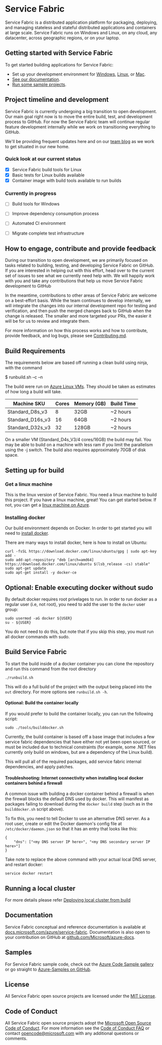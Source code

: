 # Service Fabric

Service Fabric is a distributed application platform for packaging, deploying, and managing stateless and stateful distributed applications and containers at large scale. Service Fabric runs on Windows and Linux, on any cloud, any datacenter, across geographic regions, or on your laptop.

## Getting started with Service Fabric
To get started building applications for Service Fabric:

 - Set up your development environment for [Windows](https://docs.microsoft.com/azure/service-fabric/service-fabric-get-started), [Linux](https://docs.microsoft.com/azure/service-fabric/service-fabric-get-started-Linux), or [Mac](https://docs.microsoft.com/azure/service-fabric/service-fabric-get-started-mac).
 - [See our documentation](https://docs.microsoft.com/azure/service-fabric/).
 - [Run some sample projects](https://azure.microsoft.com/resources/samples/?sort=0&service=service-fabric).

## Project timeline and development
Service Fabric is currently undergoing a big transition to open development. Our main goal right now is to move the entire build, test, and development process to GitHub. For now the Service Fabric team will continue regular feature development internally while we work on transitioning everything to GitHub.

We'll be providing frequent updates here and on our [team blog](https://blogs.msdn.microsoft.com/azureservicefabric/) as we work to get situated in our new home.

### Quick look at our current status
 - [x] Service Fabric build tools for Linux
 - [x] Basic tests for Linux builds available
 - [x] Container image with build tools available to run builds

### Currently in progress
 - [ ] Build tools for Windows
 - [ ] Improve dependency consumption process
 - [ ] Automated CI environment
 - [ ] Migrate complete test infrastructure 


## How to engage, contribute and provide feedback 
During our transition to open development, we are primarily focused on tasks related to building, testing, and developing Service Fabric on GitHub. If you are interested in helping out with this effort, head over to the current set of issues to see what we currently need help with. We will happily work with you and take any contributions that help us move Service Fabric development to GitHub

In the meantime, contributions to other areas of Service Fabric are welcome on a best-effort basis. While the team continues to develop internally, we will integrate the changes into our internal development repo for testing and verification, and then push the merged changes back to GitHub when the change is released. The smaller and more targeted your PRs, the easier it will be for us to review and integrate them. 

For more information on how this process works and how to contribute, provide feedback, and log bugs, please see [Contributing.md](CONTRIBUTING.md).

## Build Requirements
The requirements below are based off running a clean build using ninja, with the command

$ runbuild.sh –c –n

The build were run on [Azure Linux VMs](https://docs.microsoft.com/en-us/azure/virtual-machines/linux/sizes-general). They should be taken as estimates of how long a build will take.

|Machine SKU|Cores|Memory (GB)|Build Time|
|-----------|-----|-----------|----------|
|Standard_D8s_v3|8|32GB|~2 hours|
|Standard_D16s_v3|16|64GB|~2 hours|
|Standard_D32s_v3|32|128GB|~2 hours|

On a smaller VM (Standard_D4s_V3/4 cores/16GB) the build may fail. You may be able to build on a machine with less ram if you limit the parallelism using the -j switch.
The build also requires approximately 70GB of disk space.

## Setting up for build
### Get a linux machine
This is the linux version of Service Fabric.  You need a linux machine to build this project.  If you have a linux machine, great! You can get started below.  If not, you can get a [linux machine on Azure](https://azuremarketplace.microsoft.com/en-us/marketplace/apps/Canonical.UbuntuServer?tab=Overview).
### Installing docker
Our build environment depends on Docker.  In order to get started you will need to [install docker](https://docs.docker.com/engine/installation/).  

There are many ways to install docker, here is how to install on Ubuntu:
```
curl -fsSL https://download.docker.com/linux/ubuntu/gpg | sudo apt-key add -
sudo add-apt-repository "deb [arch=amd64] https://download.docker.com/linux/ubuntu $(lsb_release -cs) stable"
sudo apt-get update
sudo apt-get install -y docker-ce
```

## Optional: Enable executing docker without sudo
By default docker requires root privelages to run.  In order to run docker as a regular user (i.e, not root), you need to add the user to the `docker` user group:
```
sudo usermod -aG docker ${USER}
su - ${USER}
```

You do not need to do this, but note that if you skip this step, you must run all docker commands with sudo.
## Build Service Fabric
To start the build inside of a docker container you can clone the repository and run this command from the root directory
```
./runbuild.sh
```
This will do a full build of the project with the output being placed into the `out` directory.  For more options see `runbuild.sh -h`.

#### Optional: Build the container locally
If you would prefer to build the container locally, you can run the following script:
```
sudo ./tools/builddocker.sh
```

Currently, the build container is based off a base image that includes a few service fabric dependencies that have either not yet been open sourced, or must be included due to technical constraints (for example, some .NET files currently only build on windows, but are a dependency of the Linux build).

This will pull all of the required packages, add service fabric internal dependencies, and apply patches.

#### Troubleshooting: Internet connectivity when installing local docker containers behind a firewall
A common issue with building a docker container behind a firewall is when the firewall blocks the default DNS used by docker.  This will manifest as packages failing to download during the `docker build` step (such as in the `builddocker.sh` script above).  

To fix this, you need to tell Docker to use an alternative DNS server.  As a root user, create or edit the Docker daemon's config file at `/etc/docker/daemon.json` so that it has an entry that looks like this:
```
{ 
    "dns": ["<my DNS server IP here>", "<my DNS secondary server IP here>"] 
}
```
Take note to replace the above command with your actual local DNS server, and restart docker:
```
service docker restart
```

## Running a local cluster
For more details please refer [Deploying local cluster from build](docs/install_packages_and_deploy_cluster.md)

## Documentation 
Service Fabric conceptual and reference documentation is available at [docs.microsoft.com/azure/service-fabric](https://docs.microsoft.com/azure/service-fabric/). Documentation is also open to your contribution on GitHub at [github.com/Microsoft/azure-docs](https://github.com/Microsoft/azure-docs).
## Samples 
For Service Fabric sample code, check out the [Azure Code Sample gallery](https://azure.microsoft.com/resources/samples/?service=service-fabric) or go straight to [Azure-Samples on GitHub](https://github.com/Azure-Samples?q=service-fabric).
## License 
All Service Fabric open source projects are licensed under the [MIT License](LICENSE.txt).
## Code of Conduct 
All Service Fabric open source projects adopt the [Microsoft Open Source Code of Conduct](https://opensource.microsoft.com/codeofconduct/). For more information see the [Code of Conduct FAQ](https://opensource.microsoft.com/codeofconduct/faq/) or contact [opencode@microsoft.com](mailto:opencode@microsoft.com) with any additional questions or comments.
